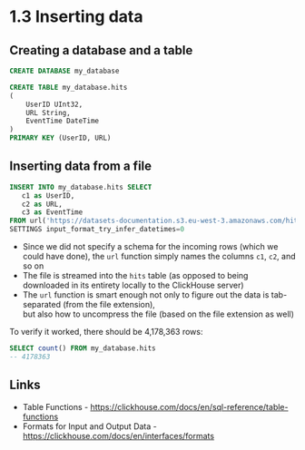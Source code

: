 # 1.3 Inserting data

## Creating a database and a table
```sql
CREATE DATABASE my_database

CREATE TABLE my_database.hits
(
    UserID UInt32,
    URL String,
    EventTime DateTime
)
PRIMARY KEY (UserID, URL)
```

## Inserting data from a file
```sql
INSERT INTO my_database.hits SELECT
   c1 as UserID,
   c2 as URL,
   c3 as EventTime
FROM url('https://datasets-documentation.s3.eu-west-3.amazonaws.com/hits/hits.tsv.gz')
SETTINGS input_format_try_infer_datetimes=0
```

- Since we did not specify a schema for the incoming rows (which we could have done), 
  the `url` function simply names the columns `c1`, `c2`, and so on
- The file is streamed into the `hits` table (as opposed to being downloaded in its entirety locally 
  to the ClickHouse server)
- The `url` function is smart enough not only to figure out the data is tab-separated (from the file extension),  
  but also how to uncompress the file (based on the file extension as well)

To verify it worked, there should be 4,178,363 rows:
```sql
SELECT count() FROM my_database.hits
-- 4178363
```

## Links
- Table Functions - https://clickhouse.com/docs/en/sql-reference/table-functions
- Formats for Input and Output Data - https://clickhouse.com/docs/en/interfaces/formats